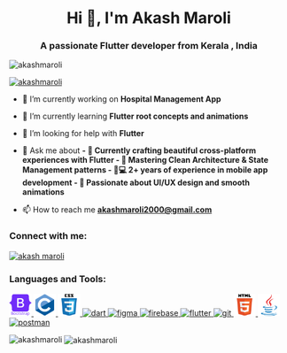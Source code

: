 <h1 align="center">Hi 👋, I'm Akash Maroli</h1>
<h3 align="center">A passionate Flutter developer from Kerala , India</h3>

<p align="left"> <img src="https://komarev.com/ghpvc/?username=akashmaroli&label=Profile%20views&color=0e75b6&style=flat" alt="akashmaroli" /> </p>

<p align="left"> <a href="https://github.com/ryo-ma/github-profile-trophy"><img src="https://github-profile-trophy.vercel.app/?username=akashmaroli" alt="akashmaroli" /></a> </p>

- 🔭 I’m currently working on **Hospital Management App**

- 🌱 I’m currently learning **Flutter root concepts and animations**

- 🤝 I’m looking for help with **Flutter**

- 💬 Ask me about **- 🔭 Currently crafting beautiful cross-platform experiences with **Flutter** - 🌱 Mastering **Clean Architecture** & **State Management** patterns - 👨💻 2+ years of experience in mobile app development - 🎨 Passionate about UI/UX design and smooth animations**

- 📫 How to reach me **akashmaroli2000@gmail.com**

<h3 align="left">Connect with me:</h3>
<p align="left">
<a href="https://www.linkedin.com/in/akash-maroli-a53a502b0/" target="blank"><img align="center" src="https://raw.githubusercontent.com/rahuldkjain/github-profile-readme-generator/master/src/images/icons/Social/linked-in-alt.svg" alt="akash maroli" height="30" width="40" /></a>
</p>

<h3 align="left">Languages and Tools:</h3>
<p align="left"> <a href="https://getbootstrap.com" target="_blank" rel="noreferrer"> <img src="https://raw.githubusercontent.com/devicons/devicon/master/icons/bootstrap/bootstrap-plain-wordmark.svg" alt="bootstrap" width="40" height="40"/> </a> <a href="https://www.cprogramming.com/" target="_blank" rel="noreferrer"> <img src="https://raw.githubusercontent.com/devicons/devicon/master/icons/c/c-original.svg" alt="c" width="40" height="40"/> </a> <a href="https://www.w3schools.com/css/" target="_blank" rel="noreferrer"> <img src="https://raw.githubusercontent.com/devicons/devicon/master/icons/css3/css3-original-wordmark.svg" alt="css3" width="40" height="40"/> </a> <a href="https://dart.dev" target="_blank" rel="noreferrer"> <img src="https://www.vectorlogo.zone/logos/dartlang/dartlang-icon.svg" alt="dart" width="40" height="40"/> </a> <a href="https://www.figma.com/" target="_blank" rel="noreferrer"> <img src="https://www.vectorlogo.zone/logos/figma/figma-icon.svg" alt="figma" width="40" height="40"/> </a> <a href="https://firebase.google.com/" target="_blank" rel="noreferrer"> <img src="https://www.vectorlogo.zone/logos/firebase/firebase-icon.svg" alt="firebase" width="40" height="40"/> </a> <a href="https://flutter.dev" target="_blank" rel="noreferrer"> <img src="https://www.vectorlogo.zone/logos/flutterio/flutterio-icon.svg" alt="flutter" width="40" height="40"/> </a> <a href="https://git-scm.com/" target="_blank" rel="noreferrer"> <img src="https://www.vectorlogo.zone/logos/git-scm/git-scm-icon.svg" alt="git" width="40" height="40"/> </a> <a href="https://www.w3.org/html/" target="_blank" rel="noreferrer"> <img src="https://raw.githubusercontent.com/devicons/devicon/master/icons/html5/html5-original-wordmark.svg" alt="html5" width="40" height="40"/> </a> <a href="https://www.java.com" target="_blank" rel="noreferrer"> <img src="https://raw.githubusercontent.com/devicons/devicon/master/icons/java/java-original.svg" alt="java" width="40" height="40"/> </a> <a href="https://postman.com" target="_blank" rel="noreferrer"> <img src="https://www.vectorlogo.zone/logos/getpostman/getpostman-icon.svg" alt="postman" width="40" height="40"/> </a> </p>

<p><img align="left" src="https://github-readme-stats.vercel.app/api/top-langs?username=akashmaroli&show_icons=true&locale=en&layout=compact" alt="akashmaroli" /></p>

<p>&nbsp;<img align="center" src="https://github-readme-stats.vercel.app/api?username=akashmaroli&show_icons=true&locale=en" alt="akashmaroli" /></p>
